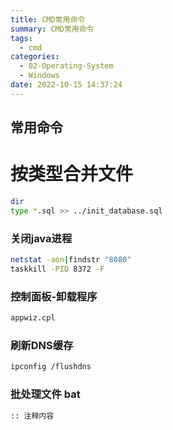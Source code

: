 ```yaml
---
title: CMD常用命令
summary: CMD常用命令
tags:
  - cmd
categories:
  - 02-Operating-System
  - Windows
date: 2022-10-15 14:37:24
---
```


## 常用命令

# 按类型合并文件

```bash
dir
type *.sql >> ../init_database.sql
```

### 关闭java进程

```bash
netstat -aon|findstr "8080"
taskkill -PID 8372 -F
```

### 控制面板-卸载程序

```bash
appwiz.cpl
```

### 刷新DNS缓存

``` bash
ipconfig /flushdns
```

### 批处理文件 bat

```bash
:: 注释内容
```
